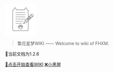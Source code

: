 <!-- _coverpage.md 封面-->

<img src="images/logo.png" alt="Image" height="100px"> 

> 繁花星梦WIKI —— Welcome to wiki of FHXM.

📃当前文档为1.2.6

[📑点击开始查看WIKI](/zh_CN/README.md)
[❌小黑屋](http://fhxmban.mghy.top:25566/)
